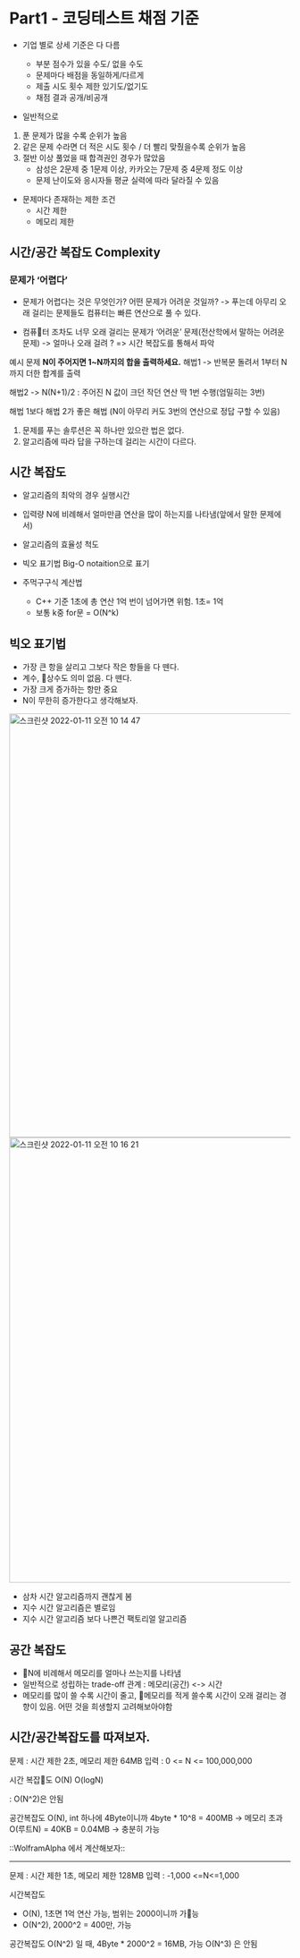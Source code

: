 # Part1 - 코딩테스트 채점 기준
* 기업 별로 상세 기준은 다 다름
	* 부분 점수가 있을 수도/ 없을 수도
	* 문제마다 배점을 동일하게/다르게
	* 제출 시도 횟수 제한 있기도/없기도
	* 채점 결과 공개/비공개

* 일반적으로
1. 푼 문제가 많을 수록 순위가 높음
2. 같은 문제 수라면 더 적은 시도 횟수 / 더 빨리 맞췄을수록 순위가 높음
3. 절반 이상 풀었을 때 합격권인 경우가 많았음
	* 삼성은 2문제 중 1문제 이상, 카카오는 7문제 중 4문제 정도 이상
	* 문제 난이도와 응시자들 평균 실력에 따라 달라질 수 있음

* 문제마다 존재하는 제한 조건
	* 시간 제한
	* 메모리 제한

## 시간/공간 복잡도 Complexity

### 문제가 ‘어렵다’
* 문제가 어렵다는 것은 무엇인가? 어떤 문제가 어려운 것일까?
-> 푸는데 아무리 오래 걸리는 문제들도 컴퓨터는 빠른 연산으로 풀 수 있다. 

* 컴퓨터 조차도 너무 오래 걸리는 문제가 ‘어려운’ 문제(전산학에서 말하는 어려운 문제)
-> 얼마나 오래 걸려 ? => 시간 복잡도를 통해서 파악

예시 문제
**N이 주어지면 1~N까지의 합을 출력하세요.**
해법1
-> 반복문 돌려서 1부터 N까지 더한 합계를 출력

해법2
-> N(N+1)/2 : 주어진 N 값이 크던 작던 연산 딱 1번 수행(엄밀히는 3번)

해법 1보다 해법 2가 좋은 해법 (N이 아무리 커도 3번의 연산으로 정답 구할 수 있음)

1. 문제를 푸는 솔루션은 꼭 하나만 있으란 법은 없다.
2. 알고리즘에 따라 답을 구하는데 걸리는 시간이 다르다.

## 시간 복잡도
* 알고리즘의 최악의 경우 실행시간
* 입력량 N에 비례해서 얼마만큼 연산을 많이 하는지를 나타냄(앞에서 말한 문제에서)

* 알고리즘의 효율성 척도
* 빅오 표기법 Big-O notaition으로 표기

* 주먹구구식 계산법
	* C++ 기준 1초에 총 연산 1억 번이 넘어가면 위험. 1초= 1억
	* 보통 k중 for문 = O(N^k)

## 빅오 표기법
* 가장 큰 항을 살리고 그보다 작은 항들을 다 뗀다.
* 계수, 상수도 의미 없음. 다 뗀다.
* 가장 크게 증가하는 항만 중요
* N이 무한히 증가한다고 생각해보자.

<img width="758" alt="스크린샷 2022-01-11 오전 10 14 47" src="https://user-images.githubusercontent.com/61059893/152524664-79413d7b-fd01-4543-9211-c887757d47ad.png">
<img width="796" alt="스크린샷 2022-01-11 오전 10 16 21" src="https://user-images.githubusercontent.com/61059893/152524685-377cbaad-0bec-460d-9a98-aa0074133304.png">

* 삼차 시간 알고리즘까지 괜찮게 봄
* 지수 시간 알고리즘은 별로임
* 지수 시간 알고리즘 보다 나쁜건 팩토리얼 알고리즘



## 공간 복잡도 
* N에 비례해서 메모리를 얼마나 쓰는지를 나타냄
* 일반적으로 성립하는 trade-off 관계 : 메모리(공간) <-> 시간
* 메모리를 많이 쓸 수록 시간이 줄고, 메모리를 적게 쓸수록 시간이 오래 걸리는 경향이 있음. 어떤 것을 희생할지 고려해보아야함


## 시간/공간복잡도를 따져보자.
문제 : 시간 제한 2초, 메모리 제한 64MB
입력 : 0 <= N <= 100,000,000

시간 복잡도
O(N)
O(logN)

: O(N^2)은 안됨


공간복잡도
O(N), int 하나에 4Byte이니까  4byte * 10^8 = 400MB -> 메모리 초과
O(루트N)  = 40KB = 0.04MB -> 충분히 가능

::WolframAlpha 에서 계산해보자::

- - - -
문제 : 시간 제한 1초, 메모리 제한 128MB
입력 : -1,000 <=N<=1,000

시간복잡도
* O(N), 1초면 1억 연산 가능, 범위는 2000이니까 가능
* O(N^2), 2000^2 = 400만, 가능

공간복잡도
O(N^2) 일 때, 4Byte * 2000^2 = 16MB, 가능
O(N^3) 은 안됨
